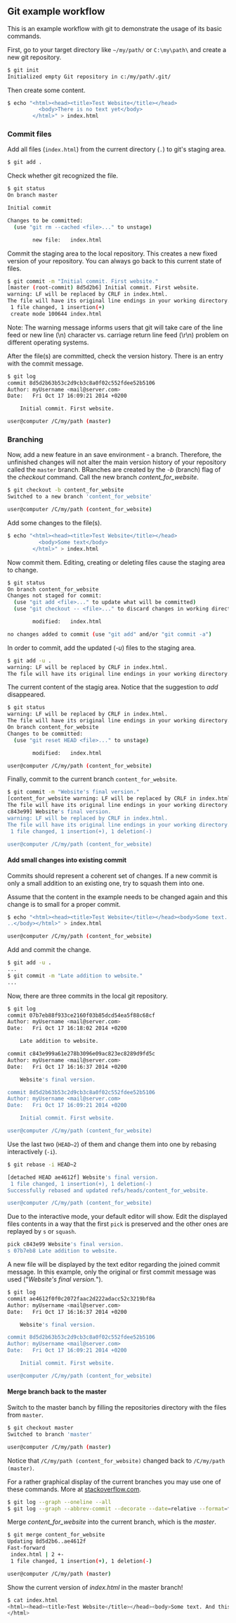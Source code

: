 ## Git example workflow
This is an example workflow with git to demonstrate the usage of its basic commands.

First, go to your target directory like `~/my/path/` or `C:\my\path\` and create a new git repository.
```bash
$ git init
Initialized empty Git repository in c:/my/path/.git/
```
Then create some content.
```bash
$ echo "<html><head><title>Test Website</title></head>
          <body>There is no text yet</body>
        </html>" > index.html
```
### Commit files
Add all files (`index.html`) from the current directory (`.`) to git's staging area.
```bash
$ git add .
```
Check whether git recognized the file.
```bash
$ git status
On branch master

Initial commit

Changes to be committed:
  (use "git rm --cached <file>..." to unstage)

        new file:   index.html
```
Commit the staging area to the local repository. This creates a new fixed version of your repository. You can always go back to this current state of files.
```bash
$ git commit -m "Initial commit. First website."
[master (root-commit) 8d5d2b6] Initial commit. First website.
warning: LF will be replaced by CRLF in index.html.
The file will have its original line endings in your working directory.
 1 file changed, 1 insertion(+)
 create mode 100644 index.html
```
Note: The warning message informs users that git will take care of the line feed or new line (\n) character vs. carriage return line feed (\r\n) problem on different operating systems.

After the file(s) are committed, check the version history. There is an entry with the commit message.
```bash
$ git log
commit 8d5d2b63b53c2d9cb3c8a0f02c552fdee52b5106
Author: myUsername <mail@server.com>
Date:   Fri Oct 17 16:09:21 2014 +0200

    Initial commit. First website.

user@computer /C/my/path (master)
```
### Branching
Now, add a new feature in an save environment - a branch. Therefore, the unfinished changes will not alter the main version history of your repository called the `master` branch. BRanches are created by the *-b* (branch) flag of the *checkout* command. Call the new branch *content_for_website*.
```bash
$ git checkout -b content_for_website
Switched to a new branch 'content_for_website'

user@computer /C/my/path (content_for_website)
```
Add some changes to the file(s).
```bash
$ echo "<html><head><title>Test Website</title></head>
          <body>Some text</body>
        </html>" > index.html
```
Now commit them. Editing, creating or deleting files cause the staging area to change.
```bash
$ git status
On branch content_for_website
Changes not staged for commit:
  (use "git add <file>..." to update what will be committed)
  (use "git checkout -- <file>..." to discard changes in working directory)

        modified:   index.html

no changes added to commit (use "git add" and/or "git commit -a")
```
In order to commit, add the updated (*-u*) files to the staging area.
```bash
$ git add -u .
warning: LF will be replaced by CRLF in index.html.
The file will have its original line endings in your working directory.
```
The current content of the stagig area. Notice that the suggestion to *add* disappeared.
```bash
$ git status
warning: LF will be replaced by CRLF in index.html.
The file will have its original line endings in your working directory.
On branch content_for_website
Changes to be committed:
  (use "git reset HEAD <file>..." to unstage)

        modified:   index.html

user@computer /C/my/path (content_for_website)
```
Finally, commit to the current branch `content_for_website`.
```bash
$ git commit -m "Website's final version."
[content_for_website warning: LF will be replaced by CRLF in index.html.
The file will have its original line endings in your working directory.
c843e99] Website's final version.
warning: LF will be replaced by CRLF in index.html.
The file will have its original line endings in your working directory.
 1 file changed, 1 insertion(+), 1 deletion(-)

user@computer /C/my/path (content_for_website)
```
#### Add small changes into existing commit
Commits should represent a coherent set of changes. If a new commit is only a small addition to an existing one, try to squash them into one.

Assume that the content in the example needs to be changed again and this change is to small for a proper commit.
```bash
$ echo "<html><head><title>Test Website</title></head><body>Some text. And this
..</body></html>" > index.html

user@computer /C/my/path (content_for_website)
```
Add and commit the change.
```bash
$ git add -u .
...
$ git commit -m "Late addition to website."
...
```
Now, there are three commits in the local git repository.
```bash
$ git log
commit 07b7eb88f933ce2160f03b85dcd54ea5f88c68cf
Author: myUsername <mail@server.com>
Date:   Fri Oct 17 16:18:02 2014 +0200

    Late addition to website.

commit c843e999a61e278b3096e09ac823ec8289d9fd5c
Author: myUsername <mail@server.com>
Date:   Fri Oct 17 16:16:37 2014 +0200

    Website's final version.

commit 8d5d2b63b53c2d9cb3c8a0f02c552fdee52b5106
Author: myUsername <mail@server.com>
Date:   Fri Oct 17 16:09:21 2014 +0200

    Initial commit. First website.

user@computer /C/my/path (content_for_website)
```
Use the last two (`HEAD~2`) of them and change them into one by rebasing interactively (`-i`).
```bash
$ git rebase -i HEAD~2

[detached HEAD ae4612f] Website's final version.
 1 file changed, 1 insertion(+), 1 deletion(-)
Successfully rebased and updated refs/heads/content_for_website.

user@computer /C/my/path (content_for_website)
```
Due to the interactive mode, your default editor will show. Edit the displayed files contents in a way that the first `pick` is preserved and the other ones are replayed by `s` or `squash`.
```bash
pick c843e99 Website's final version.
s 07b7eb8 Late addition to website.
```
A new file will be displayed by the text editor regarding the joined commit message.
In this example, only the original or first commit message was used ("*Website's final version.*").
```bash
$ git log
commit ae4612f0f0c2072faac2d222adacc52c3219bf8a
Author: myUsername <mail@server.com>
Date:   Fri Oct 17 16:16:37 2014 +0200

    Website's final version.

commit 8d5d2b63b53c2d9cb3c8a0f02c552fdee52b5106
Author: myUsername <mail@server.com>
Date:   Fri Oct 17 16:09:21 2014 +0200

    Initial commit. First website.

user@computer /C/my/path (content_for_website)
```
#### Merge branch back to the master
Switch to the master banch by filling the repositories directory with the files from `master`.
```bash
$ git checkout master
Switched to branch 'master'

user@computer /C/my/path (master)
```
Notice that `/C/my/path (content_for_website)` changed back to `/C/my/path (master)`.

For a rather graphical display of the current branches you may use one of these commands. More at [stackoverflow.com](http://stackoverflow.com/questions/1057564/pretty-git-branch-graphs).
```bash
$ git log --graph --oneline --all
$ git log --graph --abbrev-commit --decorate --date=relative --format=format:'%C(bold blue)%h%C(reset) - %C(bold green)(%ar)%C(reset) %C(white)%s%C(reset) %C(dim white)- %an%C(reset)%C(bold yellow)%d%C(reset)' --all
```
Merge *content_for_website* into the current branch, which is the *master*.
```bash
$ git merge content_for_website
Updating 8d5d2b6..ae4612f
Fast-forward
 index.html | 2 +-
 1 file changed, 1 insertion(+), 1 deletion(-)

user@computer /C/my/path (master)
```
Show the current version of *index.html* in the master branch!
```bash
$ cat index.html
<html><head><title>Test Website</title></head><body>Some text. And this..</body>
</html>
```

